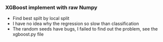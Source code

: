 ### XGBoost implement  with raw Numpy
- Find best spilt by local split
- I have no idea why the regression so slow than classification
- The random seeds have bugs, I failed to find out the problem, see the xgboost.py file